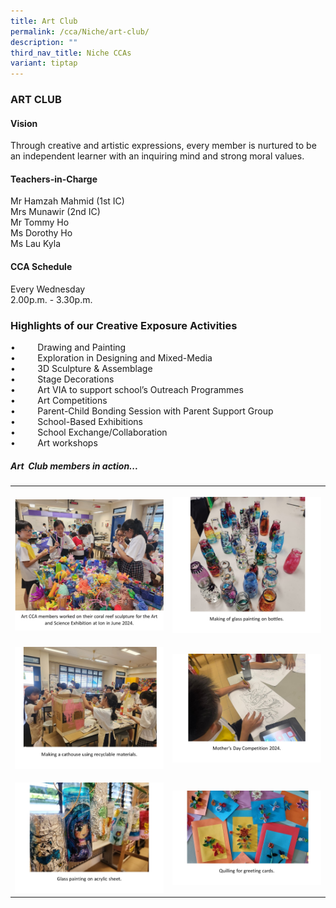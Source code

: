 ```yaml
---
title: Art Club
permalink: /cca/Niche/art-club/
description: ""
third_nav_title: Niche CCAs
variant: tiptap
---
```

<h3>ART CLUB</h3>
<h4>Vision</h4>
<p>Through creative and artistic expressions, every member is nurtured to
be an independent learner with an inquiring mind and strong moral values.</p>
<h4>Teachers-in-Charge</h4>
<p>Mr Hamzah Mahmid (1st IC)
<br>Mrs Munawir (2nd IC)
<br>Mr Tommy Ho
<br>Ms Dorothy Ho
<br>Ms Lau Kyla
<br>
</p>
<h4>CCA Schedule</h4>
<p>Every Wednesday
<br>2.00p.m. - 3.30p.m.</p>
<h3>Highlights of our Creative Exposure Activities</h3>
<p>•&nbsp; &nbsp; &nbsp; &nbsp; &nbsp;Drawing and&nbsp;Painting
<br>•&nbsp;&nbsp;&nbsp;&nbsp;&nbsp;&nbsp;&nbsp;&nbsp;&nbsp;Exploration in
Designing and Mixed-Media
<br>•&nbsp;&nbsp;&nbsp;&nbsp;&nbsp;&nbsp;&nbsp;&nbsp;&nbsp;3D Sculpture &amp;
Assemblage&nbsp;
<br>•&nbsp;&nbsp;&nbsp;&nbsp;&nbsp;&nbsp;&nbsp;&nbsp;&nbsp;Stage Decorations
<br>•&nbsp;&nbsp;&nbsp;&nbsp;&nbsp;&nbsp;&nbsp;&nbsp;&nbsp;Art VIA to support
school’s Outreach Programmes
<br>•&nbsp;&nbsp;&nbsp;&nbsp;&nbsp;&nbsp;&nbsp;&nbsp;&nbsp;Art Competitions&nbsp;
<br>•&nbsp;&nbsp;&nbsp;&nbsp;&nbsp;&nbsp;&nbsp;&nbsp;&nbsp;Parent-Child Bonding
Session with Parent Support Group
<br>•&nbsp;&nbsp;&nbsp;&nbsp;&nbsp;&nbsp;&nbsp;&nbsp;&nbsp;School-Based Exhibitions
<br>•&nbsp;&nbsp;&nbsp;&nbsp;&nbsp;&nbsp;&nbsp;&nbsp;&nbsp;School Exchange/Collaboration
<br>•&nbsp;&nbsp; &nbsp;&nbsp;&nbsp; &nbsp;&nbsp;Art workshops</p>
<h5>Art&nbsp; Club members in action...</h5>
<table style="minWidth: 50px">
<colgroup>
<col>
<col>
</colgroup>
<tbody>
<tr>
<th rowspan="1" colspan="1">
<p></p>
<div class="isomer-image-wrapper">
<img style="width: 100%" height="auto" width="100%" alt="" src="/images/Art1.jpg">
</div>
</th>
<th rowspan="1" colspan="1">
<p></p>
<div class="isomer-image-wrapper">
<img style="width: 100%" height="auto" width="100%" alt="" src="/images/Art_2.png">
</div>
</th>
</tr>
<tr>
<td rowspan="1" colspan="1">
<p></p>
<div class="isomer-image-wrapper">
<img style="width: 100%" height="auto" width="100%" alt="" src="/images/Art3.jpg">
</div>
</td>
<td rowspan="1" colspan="1">
<p></p>
<div class="isomer-image-wrapper">
<img style="width: 100%" height="auto" width="100%" alt="" src="/images/Art_4.jpg">
</div>
</td>
</tr>
<tr>
<td rowspan="1" colspan="1">
<p></p>
<div class="isomer-image-wrapper">
<img style="width: 100%" height="auto" width="100%" alt="" src="/images/Art_5.jpg">
</div>
</td>
<td rowspan="1" colspan="1">
<p></p>
<div class="isomer-image-wrapper">
<img style="width: 100%" height="auto" width="100%" alt="" src="/images/Art_6.jpg">
</div>
</td>
</tr>
</tbody>
</table>
<p></p>
<p></p>
<p></p>